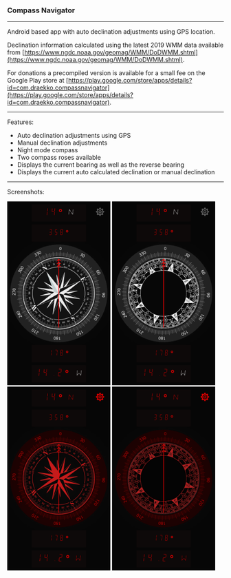 ### Compass Navigator 

---

Android based app with auto declination adjustments using GPS location. 

Declination information calculated using the latest 2019 WMM data available from [https://www.ngdc.noaa.gov/geomag/WMM/DoDWMM.shtml](https://www.ngdc.noaa.gov/geomag/WMM/DoDWMM.shtml). 

For donations a precompiled version is available for a small fee on the Google Play store at [https://play.google.com/store/apps/details?id=com.draekko.compassnavigator](https://play.google.com/store/apps/details?id=com.draekko.compassnavigator).

---

Features:

* Auto declination adjustments using GPS
* Manual declination adjustments
* Night mode compass
* Two compass roses available
* Displays the current bearing as well as the reverse bearing
* Displays the current auto calculated declination or manual declination

---

Screenshots:

<img src="https://raw.githubusercontent.com/draekko-rand/CompassNavigator/master/images/screenshot1.png" data-canonical-src="https://raw.githubusercontent.com/draekko-rand/CompassNavigator/master/images/screenshot1.png" width="240" />
   
   

<img src="https://raw.githubusercontent.com/draekko-rand/CompassNavigator/master/images/screenshot2.png" data-canonical-src="https://raw.githubusercontent.com/draekko-rand/CompassNavigator/master/images/screenshot2.png" width="240" />   
   
   

<img src="https://raw.githubusercontent.com/draekko-rand/CompassNavigator/master/images/screenshot3.png" data-canonical-src="https://raw.githubusercontent.com/draekko-rand/CompassNavigator/master/images/screenshot3.png" width="240" />
   
   

<img src="https://raw.githubusercontent.com/draekko-rand/CompassNavigator/master/images/screenshot4.png" data-canonical-src="https://raw.githubusercontent.com/draekko-rand/CompassNavigator/master/images/screenshot4.png" width="240" />
   
   


